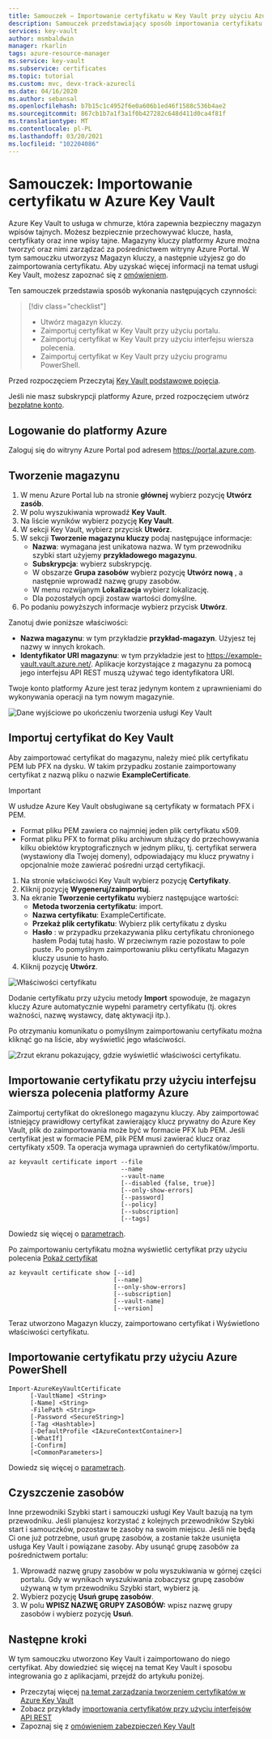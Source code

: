 ```yaml
---
title: Samouczek — Importowanie certyfikatu w Key Vault przy użyciu Azure Portal | Microsoft Docs
description: Samouczek przedstawiający sposób importowania certyfikatu w programie Azure Key Vault
services: key-vault
author: msmbaldwin
manager: rkarlin
tags: azure-resource-manager
ms.service: key-vault
ms.subservice: certificates
ms.topic: tutorial
ms.custom: mvc, devx-track-azurecli
ms.date: 04/16/2020
ms.author: sebansal
ms.openlocfilehash: b7b15c1c4952f6e0a606b1ed46f1588c536b4ae2
ms.sourcegitcommit: 867cb1b7a1f3a1f0b427282c648d411d0ca4f81f
ms.translationtype: MT
ms.contentlocale: pl-PL
ms.lasthandoff: 03/20/2021
ms.locfileid: "102204086"
---
```

# <a name="tutorial-import-a-certificate-in-azure-key-vault"></a>Samouczek: Importowanie certyfikatu w Azure Key Vault

Azure Key Vault to usługa w chmurze, która zapewnia bezpieczny magazyn wpisów tajnych. Możesz bezpiecznie przechowywać klucze, hasła, certyfikaty oraz inne wpisy tajne. Magazyny kluczy platformy Azure można tworzyć oraz nimi zarządzać za pośrednictwem witryny Azure Portal. W tym samouczku utworzysz Magazyn kluczy, a następnie użyjesz go do zaimportowania certyfikatu. Aby uzyskać więcej informacji na temat usługi Key Vault, możesz zapoznać się z [omówieniem](../general/overview.md).

Ten samouczek przedstawia sposób wykonania następujących czynności:

> [!div class="checklist"]
> * Utwórz magazyn kluczy.
> * Zaimportuj certyfikat w Key Vault przy użyciu portalu.
> * Zaimportuj certyfikat w Key Vault przy użyciu interfejsu wiersza polecenia.
> * Zaimportuj certyfikat w Key Vault przy użyciu programu PowerShell.


Przed rozpoczęciem Przeczytaj [Key Vault podstawowe pojęcia](../general/basic-concepts.md). 

Jeśli nie masz subskrypcji platformy Azure, przed rozpoczęciem utwórz [bezpłatne konto](https://azure.microsoft.com/free/?WT.mc_id=A261C142F).

## <a name="sign-in-to-azure"></a>Logowanie do platformy Azure

Zaloguj się do witryny Azure Portal pod adresem https://portal.azure.com.

## <a name="create-a-vault"></a>Tworzenie magazynu

1. W menu Azure Portal lub na stronie **głównej** wybierz pozycję **Utwórz zasób**.
2. W polu wyszukiwania wprowadź **Key Vault**.
3. Na liście wyników wybierz pozycję **Key Vault**.
4. W sekcji Key Vault, wybierz przycisk **Utwórz**.
5. W sekcji **Tworzenie magazynu kluczy** podaj następujące informacje:
    - **Nazwa**: wymagana jest unikatowa nazwa. W tym przewodniku szybki start użyjemy **przykładowego magazynu**. 
    - **Subskrypcja**: wybierz subskrypcję.
    - W obszarze **Grupa zasobów** wybierz pozycję **Utwórz nową** , a następnie wprowadź nazwę grupy zasobów.
    - W menu rozwijanym **Lokalizacja** wybierz lokalizację.
    - Dla pozostałych opcji zostaw wartości domyślne.
6. Po podaniu powyższych informacje wybierz przycisk **Utwórz**.

Zanotuj dwie poniższe właściwości:

* **Nazwa magazynu**: w tym przykładzie **przykład-magazyn**. Użyjesz tej nazwy w innych krokach.
* **Identyfikator URI magazynu**: w tym przykładzie jest to https://example-vault.vault.azure.net/. Aplikacje korzystające z magazynu za pomocą jego interfejsu API REST muszą używać tego identyfikatora URI.

Twoje konto platformy Azure jest teraz jedynym kontem z uprawnieniami do wykonywania operacji na tym nowym magazynie.

![Dane wyjściowe po ukończeniu tworzenia usługi Key Vault](../media/certificates/tutorial-import-cert/vault-properties.png)

## <a name="import-a-certificate-to-key-vault"></a>Importuj certyfikat do Key Vault

Aby zaimportować certyfikat do magazynu, należy mieć plik certyfikatu PEM lub PFX na dysku. W takim przypadku zostanie zaimportowany certyfikat z nazwą pliku o nazwie **ExampleCertificate**.

> [!IMPORTANT]
> W usłudze Azure Key Vault obsługiwane są certyfikaty w formatach PFX i PEM. 
> - Format pliku PEM zawiera co najmniej jeden plik certyfikatu x509.
> - Format pliku PFX to format pliku archiwum służący do przechowywania kilku obiektów kryptograficznych w jednym pliku, tj. certyfikat serwera (wystawiony dla Twojej domeny), odpowiadający mu klucz prywatny i opcjonalnie może zawierać pośredni urząd certyfikacji.  

1. Na stronie właściwości Key Vault wybierz pozycję **Certyfikaty**.
2. Kliknij pozycję **Wygeneruj/zaimportuj**.
3. Na ekranie **Tworzenie certyfikatu** wybierz następujące wartości:
    - **Metoda tworzenia certyfikatu**: import.
    - **Nazwa certyfikatu**: ExampleCertificate.
    - **Przekaż plik certyfikatu**: Wybierz plik certyfikatu z dysku
    - **Hasło** : w przypadku przekazywania pliku certyfikatu chronionego hasłem Podaj tutaj hasło. W przeciwnym razie pozostaw to pole puste. Po pomyślnym zaimportowaniu pliku certyfikatu Magazyn kluczy usunie to hasło.
4. Kliknij pozycję **Utwórz**.

![Właściwości certyfikatu](../media/certificates/tutorial-import-cert/cert-import.png)

Dodanie certyfikatu przy użyciu metody **Import** spowoduje, że magazyn kluczy Azure automatycznie wypełni parametry certyfikatu (tj. okres ważności, nazwę wystawcy, datę aktywacji itp.).

Po otrzymaniu komunikatu o pomyślnym zaimportowaniu certyfikatu można kliknąć go na liście, aby wyświetlić jego właściwości. 

![Zrzut ekranu pokazujący, gdzie wyświetlić właściwości certyfikatu.](../media/certificates/tutorial-import-cert/current-version-hidden.png)

## <a name="import-a-certificate-using-azure-cli"></a>Importowanie certyfikatu przy użyciu interfejsu wiersza polecenia platformy Azure

Zaimportuj certyfikat do określonego magazynu kluczy. Aby zaimportować istniejący prawidłowy certyfikat zawierający klucz prywatny do Azure Key Vault, plik do zaimportowania może być w formacie PFX lub PEM. Jeśli certyfikat jest w formacie PEM, plik PEM musi zawierać klucz oraz certyfikaty x509. Ta operacja wymaga uprawnień do certyfikatów/importu.

```azurecli
az keyvault certificate import --file
                               --name
                               --vault-name
                               [--disabled {false, true}]
                               [--only-show-errors]
                               [--password]
                               [--policy]
                               [--subscription]
                               [--tags]
```

Dowiedz się więcej o [parametrach](/cli/azure/keyvault/certificate#az-keyvault-certificate-import).

Po zaimportowaniu certyfikatu można wyświetlić certyfikat przy użyciu polecenia [Pokaż certyfikat](/cli/azure/keyvault/certificate#az-keyvault-certificate-show)


```azurecli
az keyvault certificate show [--id]
                             [--name]
                             [--only-show-errors]
                             [--subscription]
                             [--vault-name]
                             [--version]
```

Teraz utworzono Magazyn kluczy, zaimportowano certyfikat i Wyświetlono właściwości certyfikatu.

## <a name="import-a-certificate-using-azure-powershell"></a>Importowanie certyfikatu przy użyciu Azure PowerShell

```
Import-AzureKeyVaultCertificate
      [-VaultName] <String>
      [-Name] <String>
      -FilePath <String>
      [-Password <SecureString>]
      [-Tag <Hashtable>]
      [-DefaultProfile <IAzureContextContainer>]
      [-WhatIf]
      [-Confirm]
      [<CommonParameters>]
```

Dowiedz się więcej o [parametrach](/powershell/module/azurerm.keyvault/import-azurekeyvaultcertificate?view=azurermps-6.13.0).


## <a name="clean-up-resources"></a>Czyszczenie zasobów

Inne przewodniki Szybki start i samouczki usługi Key Vault bazują na tym przewodniku. Jeśli planujesz korzystać z kolejnych przewodników Szybki start i samouczków, pozostaw te zasoby na swoim miejscu.
Jeśli nie będą Ci one już potrzebne, usuń grupę zasobów, a zostanie także usunięta usługa Key Vault i powiązane zasoby. Aby usunąć grupę zasobów za pośrednictwem portalu:

1. Wprowadź nazwę grupy zasobów w polu wyszukiwania w górnej części portalu. Gdy w wynikach wyszukiwania zobaczysz grupę zasobów używaną w tym przewodniku Szybki start, wybierz ją.
2. Wybierz pozycję **Usuń grupę zasobów**.
3. W polu **WPISZ NAZWĘ GRUPY ZASOBÓW:** wpisz nazwę grupy zasobów i wybierz pozycję **Usuń**.


## <a name="next-steps"></a>Następne kroki

W tym samouczku utworzono Key Vault i zaimportowano do niego certyfikat. Aby dowiedzieć się więcej na temat Key Vault i sposobu integrowania go z aplikacjami, przejdź do artykułu poniżej.

- Przeczytaj więcej [na temat zarządzania tworzeniem certyfikatów w Azure Key Vault](./create-certificate-scenarios.md)
- Zobacz przykłady [importowania certyfikatów przy użyciu interfejsów API REST](/rest/api/keyvault/importcertificate/importcertificate)
- Zapoznaj się z [omówieniem zabezpieczeń Key Vault](../general/security-overview.md)